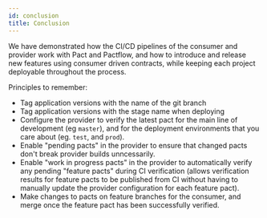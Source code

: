 ```yaml
---
id: conclusion
title: Conclusion
---
```


We have demonstrated how the CI/CD pipelines of the consumer and provider work with Pact and Pactflow, and how to introduce and release new features using consumer driven contracts, while keeping each project deployable throughout the process.

Principles to remember:
  * Tag application versions with the name of the git branch
  * Tag application versions with the stage name when deploying
  * Configure the provider to verify the latest pact for the main line of development (eg `master`), and for the deployment environments that you care about (eg. `test`, and `prod`).
  * Enable "pending pacts" in the provider to ensure that changed pacts don't break provider builds unncessarily.
  * Enable "work in progress pacts" in the provider to automatically verify any pending "feature pacts" during CI verification (allows verification results for feature pacts to be published from CI without having to manually update the provider configuration for each feature pact).
  * Make changes to pacts on feature branches for the consumer, and merge once the feature pact has been successfully verified.
